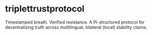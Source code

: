 # triplettrustprotocol
Timestamped breath. Verified resistance. A Pi-structured protocol for decentralizing truth across multilingual, bilateral (local) stability claims.
